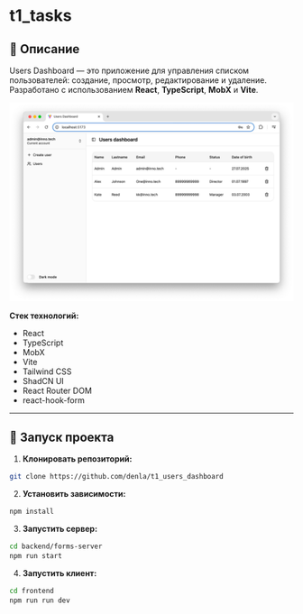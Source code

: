 # t1_tasks

## 📌 Описание

Users Dashboard — это приложение для управления списком пользователей: создание, просмотр, редактирование и удаление.
Разработано с использованием **React**, **TypeScript**, **MobX** и **Vite**.

![Preview](frontend/public/preview.png)

**Стек технологий:**

- React
- TypeScript
- MobX
- Vite
- Tailwind CSS
- ShadCN UI
- React Router DOM
- react-hook-form

---

## 🚀 Запуск проекта

1. **Клонировать репозиторий:**

```bash
git clone https://github.com/denla/t1_users_dashboard
```

2. **Установить зависимости:**

```bash
npm install
```

3. **Запустить cервер:**

```bash
cd backend/forms-server
npm run start
```

4. **Запустить клиент:**

```bash
cd frontend
npm run run dev
```
